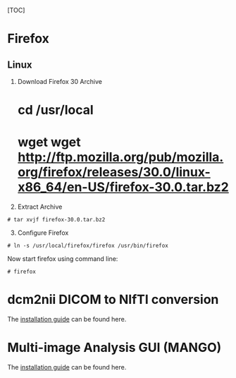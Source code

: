 [TOC]

# Firefox
## Linux 

1. Download Firefox 30 Archive

   # cd /usr/local
   # wget wget http://ftp.mozilla.org/pub/mozilla.org/firefox/releases/30.0/linux-x86_64/en-US/firefox-30.0.tar.bz2

2. Extract Archive

```
# tar xvjf firefox-30.0.tar.bz2
```

3. Configure Firefox

```
# ln -s /usr/local/firefox/firefox /usr/bin/firefox
```

Now start firefox using command line:

```
# firefox
```

# dcm2nii DICOM to NIfTI conversion

The [installation guide](http://www.mccauslandcenter.sc.edu/mricro/mricron/install.html) can be found here.

# Multi-image Analysis GUI (MANGO)

The [installation guide](http://ric.uthscsa.edu/mango/mango.html) can be found here.



